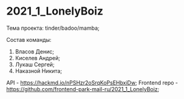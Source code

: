 # 2021_1_LonelyBoiz

Тема проекта: tinder/badoo/mamba;

Состав команды:
1) Власов Денис;
2) Киселев Андрей;
3) Лукаш Сергей;
4) Наказной Никита;

API - https://hackmd.io/nPSHzr2oSrqKoPsEHbxiDw;
Frontend repo - https://github.com/frontend-park-mail-ru/2021_1_LonelyBoiz;
